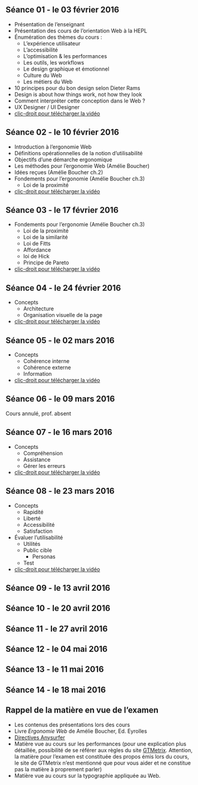 
## Séance 01 - le 03 février 2016

- Présentation de l’enseignant
- Présentation des cours de l’orientation Web à la HEPL
- Énumération des thèmes du cours :
	- L’expérience utilisateur
	- L’accessibilité
	- L’optimisation & les performances
	- Les outils, les workflows
	- Le design graphique et émotionnel
	- Culture du Web
	- Les métiers du Web
- 10 principes pour du bon design selon Dieter Rams
- Design is about how things work, not how they look
- Comment interpréter cette conception dans le Web ?
- UX Designer / UI Designer
- [clic-droit pour télécharger la vidéo](http://www.domy.be/design-web/2016/cours1.mp4)

## Séance 02 - le 10 février 2016

- Introduction à l’ergonomie Web
- Définitions opérationnelles de la notion d’utilisabilité
- Objectifs d’une démarche ergonomique
- Les méthodes pour l’ergonomie Web (Amélie Boucher)
- Idées reçues (Amélie Boucher ch.2)
- Fondements pour l’ergonomie (Amélie Boucher ch.3)
    + Loi de la proximité
- [clic-droit pour télécharger la vidéo](http://www.domy.be/design-web/2016/cours2.mp4)

## Séance 03 - le 17 février 2016

- Fondements pour l’ergonomie (Amélie Boucher ch.3)
    + Loi de la proximité
    + Loi de la similarité
    + Loi de Fitts
    + Affordance
    + loi de Hick
    + Principe de Pareto
- [clic-droit pour télécharger la vidéo](http://www.domy.be/design-web/2016/cours3.mp4)

## Séance 04 - le 24 février 2016

- Concepts
    + Architecture
    + Organisation visuelle de la page
- [clic-droit pour télécharger la vidéo](http://www.domy.be/design-web/2016/cours4.mp4)

## Séance 05 - le 02 mars 2016

- Concepts
    + Cohérence interne
    + Cohérence externe
    + Information
- [clic-droit pour télécharger la vidéo](http://www.domy.be/design-web/2016/cours5.mp4)

## Séance 06 - le 09 mars 2016

Cours annulé, prof. absent

## Séance 07 - le 16 mars 2016

- Concepts
    + Compréhension
    + Assistance
    + Gérer les erreurs
- [clic-droit pour télécharger la vidéo](http://www.domy.be/design-web/2016/cours6.mp4)

## Séance 08 - le 23 mars 2016

- Concepts
    + Rapidité
    + Liberté
    + Accessibilité
    + Satisfaction
- Évaluer l’utilisabilité
    + Utilités
    + Public cible
        * Personas
    + Test
- [clic-droit pour télécharger la vidéo](http://www.domy.be/design-web/2016/cours7.mp4)

## Séance 09 - le 13 avril 2016

## Séance 10 - le 20 avril 2016

## Séance 11 - le 27 avril 2016

## Séance 12 - le 04 mai 2016

## Séance 13 - le 11 mai 2016

## Séance 14 - le 18 mai 2016

## Rappel de la matière en vue de l’examen
- Les contenus des présentations lors des cours
- Livre *Ergonomie Web* de Amélie Boucher, Ed. Eyrolles
- [Directives Anysurfer](http://www.anysurfer.be/fr/en-pratique/directives)
- Matière vue au cours sur les performances (pour une explication plus détaillée, possibilité de se référer aux règles du site [GTMetrix](http://gtmetrix.com/recommendations.html). Attention, la matière pour l’examen est constituée des propos émis lors du cours, le site de GTMetrix n’est mentionné que pour vous aider et ne constitue pas la matière à proprement parler)
- Matière vue au cours sur la typographie appliquée au Web.
